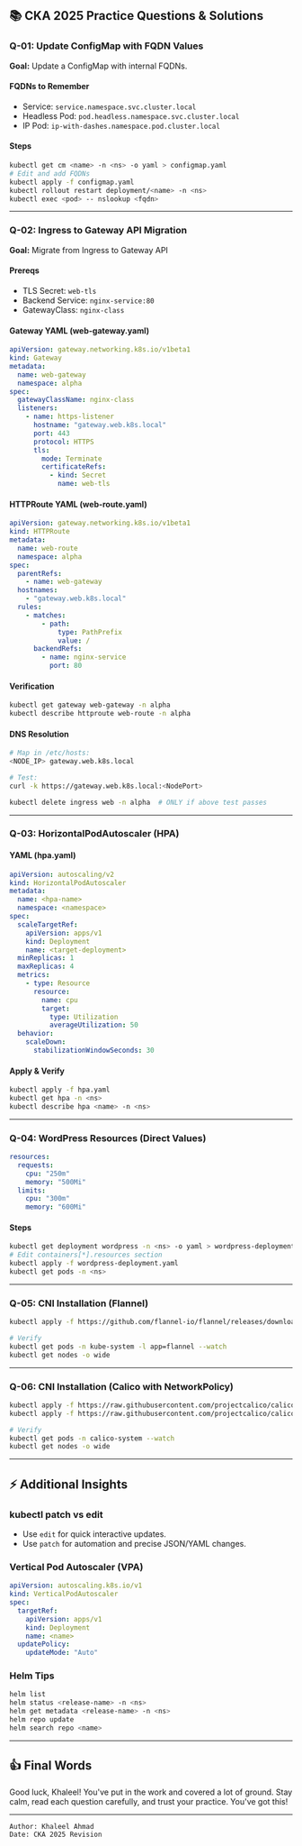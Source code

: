 ## 📚 CKA 2025 Practice Questions & Solutions

### Q-01: Update ConfigMap with FQDN Values

**Goal:** Update a ConfigMap with internal FQDNs.

#### FQDNs to Remember

* Service: `service.namespace.svc.cluster.local`
* Headless Pod: `pod.headless.namespace.svc.cluster.local`
* IP Pod: `ip-with-dashes.namespace.pod.cluster.local`

#### Steps

```bash
kubectl get cm <name> -n <ns> -o yaml > configmap.yaml
# Edit and add FQDNs
kubectl apply -f configmap.yaml
kubectl rollout restart deployment/<name> -n <ns>
kubectl exec <pod> -- nslookup <fqdn>
```

---

### Q-02: Ingress to Gateway API Migration

**Goal:** Migrate from Ingress to Gateway API

#### Prereqs

* TLS Secret: `web-tls`
* Backend Service: `nginx-service:80`
* GatewayClass: `nginx-class`

#### Gateway YAML (web-gateway.yaml)

```yaml
apiVersion: gateway.networking.k8s.io/v1beta1
kind: Gateway
metadata:
  name: web-gateway
  namespace: alpha
spec:
  gatewayClassName: nginx-class
  listeners:
    - name: https-listener
      hostname: "gateway.web.k8s.local"
      port: 443
      protocol: HTTPS
      tls:
        mode: Terminate
        certificateRefs:
          - kind: Secret
            name: web-tls
```

#### HTTPRoute YAML (web-route.yaml)

```yaml
apiVersion: gateway.networking.k8s.io/v1beta1
kind: HTTPRoute
metadata:
  name: web-route
  namespace: alpha
spec:
  parentRefs:
    - name: web-gateway
  hostnames:
    - "gateway.web.k8s.local"
  rules:
    - matches:
        - path:
            type: PathPrefix
            value: /
      backendRefs:
        - name: nginx-service
          port: 80
```

#### Verification

```bash
kubectl get gateway web-gateway -n alpha
kubectl describe httproute web-route -n alpha
```

#### DNS Resolution

```bash
# Map in /etc/hosts:
<NODE_IP> gateway.web.k8s.local

# Test:
curl -k https://gateway.web.k8s.local:<NodePort>
```

```bash
kubectl delete ingress web -n alpha  # ONLY if above test passes
```

---

### Q-03: HorizontalPodAutoscaler (HPA)

#### YAML (hpa.yaml)

```yaml
apiVersion: autoscaling/v2
kind: HorizontalPodAutoscaler
metadata:
  name: <hpa-name>
  namespace: <namespace>
spec:
  scaleTargetRef:
    apiVersion: apps/v1
    kind: Deployment
    name: <target-deployment>
  minReplicas: 1
  maxReplicas: 4
  metrics:
    - type: Resource
      resource:
        name: cpu
        target:
          type: Utilization
          averageUtilization: 50
  behavior:
    scaleDown:
      stabilizationWindowSeconds: 30
```

#### Apply & Verify

```bash
kubectl apply -f hpa.yaml
kubectl get hpa -n <ns>
kubectl describe hpa <name> -n <ns>
```

---

### Q-04: WordPress Resources (Direct Values)

```yaml
resources:
  requests:
    cpu: "250m"
    memory: "500Mi"
  limits:
    cpu: "300m"
    memory: "600Mi"
```

#### Steps

```bash
kubectl get deployment wordpress -n <ns> -o yaml > wordpress-deployment.yaml
# Edit containers[*].resources section
kubectl apply -f wordpress-deployment.yaml
kubectl get pods -n <ns>
```

---

### Q-05: CNI Installation (Flannel)

```bash
kubectl apply -f https://github.com/flannel-io/flannel/releases/download/v0.26.1/kube-flannel.yaml

# Verify
kubectl get pods -n kube-system -l app=flannel --watch
kubectl get nodes -o wide
```

---

### Q-06: CNI Installation (Calico with NetworkPolicy)

```bash
kubectl apply -f https://raw.githubusercontent.com/projectcalico/calico/v3.29.2/manifests/tigera-operator.yaml
kubectl apply -f https://raw.githubusercontent.com/projectcalico/calico/v3.29.2/manifests/custom-resources.yaml

# Verify
kubectl get pods -n calico-system --watch
kubectl get nodes -o wide
```

---

## ⚡ Additional Insights

### kubectl patch vs edit

* Use `edit` for quick interactive updates.
* Use `patch` for automation and precise JSON/YAML changes.

### Vertical Pod Autoscaler (VPA)

```yaml
apiVersion: autoscaling.k8s.io/v1
kind: VerticalPodAutoscaler
spec:
  targetRef:
    apiVersion: apps/v1
    kind: Deployment
    name: <name>
  updatePolicy:
    updateMode: "Auto"
```

### Helm Tips

```bash
helm list
helm status <release-name> -n <ns>
helm get metadata <release-name> -n <ns>
helm repo update
helm search repo <name>
```

---

## 👍 Final Words

Good luck, Khaleel! You've put in the work and covered a lot of ground. Stay calm, read each question carefully, and trust your practice. You've got this!

---

```
Author: Khaleel Ahmad  
Date: CKA 2025 Revision
```
